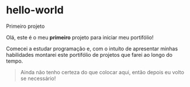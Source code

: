 # hello-world
Primeiro projeto

Olá, este é o meu **primeiro** projeto para iniciar meu portifólio!

Comecei a estudar programação e, com o intuíto de apresentar minhas habilidades montarei este portifólio de projetos que farei ao longo do tempo.

> Ainda não tenho certeza do que colocar aqui, então depois eu volto se necessário!

